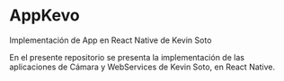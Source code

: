 # AppKevo
Implementación de App en React Native de Kevin Soto

En el presente repositorio se presenta la implementación de las aplicaciones de Cámara y WebServices de Kevin Soto, en React Native.
